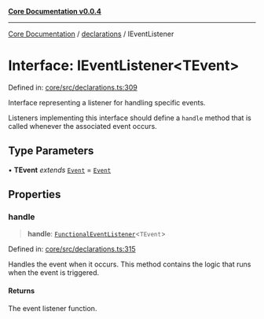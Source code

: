 [**Core Documentation v0.0.4**](../../README.md)

***

[Core Documentation](../../modules.md) / [declarations](../README.md) / IEventListener

# Interface: IEventListener\<TEvent\>

Defined in: [core/src/declarations.ts:309](https://github.com/stonemjs/core/blob/4b1b931e44a5db2600109fa7ae2a8b532ed77730/src/declarations.ts#L309)

Interface representing a listener for handling specific events.

Listeners implementing this interface should define a `handle` method
that is called whenever the associated event occurs.

## Type Parameters

• **TEvent** *extends* [`Event`](../../events/Event/classes/Event.md) = [`Event`](../../events/Event/classes/Event.md)

## Properties

### handle

> **handle**: [`FunctionalEventListener`](../type-aliases/FunctionalEventListener.md)\<`TEvent`\>

Defined in: [core/src/declarations.ts:315](https://github.com/stonemjs/core/blob/4b1b931e44a5db2600109fa7ae2a8b532ed77730/src/declarations.ts#L315)

Handles the event when it occurs. This method contains the logic that runs when the event is triggered.

#### Returns

The event listener function.
